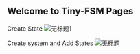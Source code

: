 ## Welcome to Tiny-FSM Pages

Create State
![无标题1](https://user-images.githubusercontent.com/27396353/142004480-c416f6b2-f4b6-4767-8397-07224893689b.png)

Create system and Add States
![无标题](https://user-images.githubusercontent.com/27396353/142003927-8d051ff9-070c-436c-b656-9c7cf4d3dac7.png)
